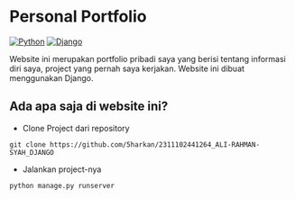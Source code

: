 # Personal Portfolio

[![Python](https://img.shields.io/badge/Python-3776AB?logo=python&logoColor=fff)](#)
[![Django](https://img.shields.io/badge/Django-%23092E20.svg?logo=django&logoColor=white)](#)

Website ini merupakan portfolio pribadi saya yang berisi tentang informasi diri saya, project yang pernah saya kerjakan. Website ini dibuat menggunakan Django.

## Ada apa saja di website ini?

- Clone Project dari repository
```commandline
git clone https://github.com/5harkan/2311102441264_ALI-RAHMAN-SYAH_DJANGO
```

- Jalankan project-nya
```commandline
python manage.py runserver
```